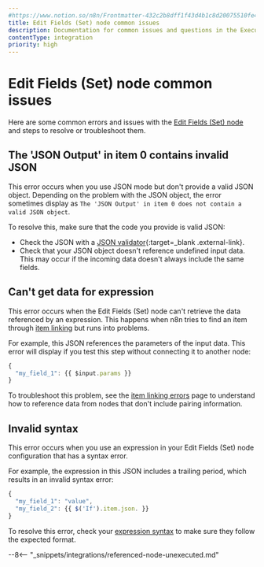 ```yaml
---
#https://www.notion.so/n8n/Frontmatter-432c2b8dff1f43d4b1c8d20075510fe4
title: Edit Fields (Set) node common issues 
description: Documentation for common issues and questions in the Execute Command node in n8n, a workflow automation platform. Includes details of the issue and suggested solutions.
contentType: integration
priority: high
---
```


# Edit Fields (Set) node common issues

Here are some common errors and issues with the [Edit Fields (Set) node](/integrations/builtin/core-nodes/n8n-nodes-base.set/) and steps to resolve or troubleshoot them.

## The 'JSON Output' in item 0 contains invalid JSON

This error occurs when you use JSON mode but don't provide a valid JSON object. Depending on the problem with the JSON object, the error sometimes display as `The 'JSON Output' in item 0 does not contain a valid JSON object`.

To resolve this, make sure that the code you provide is valid JSON:

* Check the JSON with a [JSON validator](https://jsonlint.com/){:target=_blank .external-link}.
* Check that your JSON object doesn't reference undefined input data. This may occur if the incoming data doesn't always include the same fields.

## Can't get data for expression

This error occurs when the Edit Fields (Set) node can't retrieve the data referenced by an expression. This happens when n8n tries to find an item through [item linking](/data/data-mapping/data-item-linking/) but runs into problems.

For example, this JSON references the parameters of the input data. This error will display if you test this step without connecting it to another node:

```javascript
{
  "my_field_1": {{ $input.params }}
}
```

To troubleshoot this problem, see the [item linking errors](/data/data-mapping/data-item-linking/item-linking-errors/) page to understand how to reference data from nodes that don't include pairing information.

## Invalid syntax

This error occurs when you use an expression in your Edit Fields (Set) node configuration that has a syntax error.

For example, the expression in this JSON includes a trailing period, which results in an invalid syntax error:

```javascript
{
  "my_field_1": "value",
  "my_field_2": {{ $('If').item.json. }}
}
```

To resolve this error, check your [expression syntax](/code/expressions/) to make sure they follow the expected format.

--8<-- "_snippets/integrations/referenced-node-unexecuted.md"

